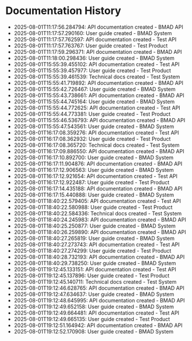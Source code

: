 # Documentation History

- 2025-08-01T11:17:56.284794: API documentation created - BMAD API
- 2025-08-01T11:17:57.290160: User guide created - BMAD System
- 2025-08-01T11:17:57.762597: API documentation created - Test API
- 2025-08-01T11:17:57.763767: User guide created - Test Product
- 2025-08-01T11:17:59.296371: API documentation created - BMAD API
- 2025-08-01T11:18:00.298436: User guide created - BMAD System
- 2025-08-01T15:55:39.455102: API documentation created - Test API
- 2025-08-01T15:55:39.457977: User guide created - Test Product
- 2025-08-01T15:55:39.461539: Technical docs created - Test System
- 2025-08-01T15:55:41.719892: API documentation created - BMAD API
- 2025-08-01T15:55:42.726467: User guide created - BMAD System
- 2025-08-01T15:55:43.738661: API documentation created - BMAD API
- 2025-08-01T15:55:44.745164: User guide created - BMAD System
- 2025-08-01T15:55:44.772625: API documentation created - Test API
- 2025-08-01T15:55:44.773381: User guide created - Test Product
- 2025-08-01T15:55:46.536793: API documentation created - BMAD API
- 2025-08-01T15:55:47.543561: User guide created - BMAD System
- 2025-08-01T16:17:08.359276: API documentation created - Test API
- 2025-08-01T16:17:08.362932: User guide created - Test Product
- 2025-08-01T16:17:08.365720: Technical docs created - Test System
- 2025-08-01T16:17:09.886550: API documentation created - BMAD API
- 2025-08-01T16:17:10.892700: User guide created - BMAD System
- 2025-08-01T16:17:11.904876: API documentation created - BMAD API
- 2025-08-01T16:17:12.906563: User guide created - BMAD System
- 2025-08-01T16:17:12.921654: API documentation created - Test API
- 2025-08-01T16:17:12.922487: User guide created - Test Product
- 2025-08-01T16:17:14.435188: API documentation created - BMAD API
- 2025-08-01T16:17:15.440888: User guide created - BMAD System
- 2025-08-01T18:40:22.579405: API documentation created - Test API
- 2025-08-01T18:40:22.580988: User guide created - Test Product
- 2025-08-01T18:40:22.584336: Technical docs created - Test System
- 2025-08-01T18:40:24.245983: API documentation created - BMAD API
- 2025-08-01T18:40:25.250877: User guide created - BMAD System
- 2025-08-01T18:40:26.259890: API documentation created - BMAD API
- 2025-08-01T18:40:27.265819: User guide created - BMAD System
- 2025-08-01T18:40:27.273743: API documentation created - Test API
- 2025-08-01T18:40:27.274299: User guide created - Test Product
- 2025-08-01T18:40:28.732193: API documentation created - BMAD API
- 2025-08-01T18:40:29.738250: User guide created - BMAD System
- 2025-08-01T19:12:45.133151: API documentation created - Test API
- 2025-08-01T19:12:45.137896: User guide created - Test Product
- 2025-08-01T19:12:45.140711: Technical docs created - Test System
- 2025-08-01T19:12:46.628765: API documentation created - BMAD API
- 2025-08-01T19:12:47.634637: User guide created - BMAD System
- 2025-08-01T19:12:48.645995: API documentation created - BMAD API
- 2025-08-01T19:12:49.652158: User guide created - BMAD System
- 2025-08-01T19:12:49.664481: API documentation created - Test API
- 2025-08-01T19:12:49.665135: User guide created - Test Product
- 2025-08-01T19:12:51.164942: API documentation created - BMAD API
- 2025-08-01T19:12:52.170908: User guide created - BMAD System
